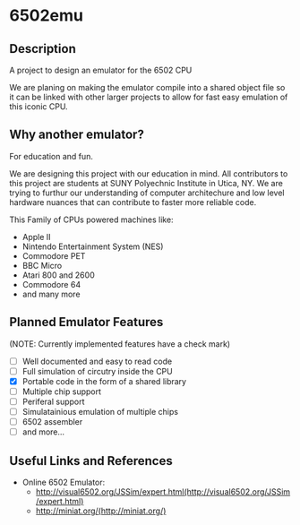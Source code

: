 # 6502emu
## Description
A project to design an emulator for the 6502 CPU

We are planing on making the emulator compile into a shared object
file so it can be linked with other larger projects to allow for 
fast easy emulation of this iconic CPU.

## Why another emulator?
For education and fun.

We are designing this project with our education in mind. All contributors
to this project are students at SUNY Polyechnic Institute in Utica, NY. We
are trying to furthur our understanding of computer architechure and low 
level hardware nuances that can contribute to faster more reliable code.


This Family of CPUs powered machines like:
 - Apple II
 - Nintendo Entertainment System (NES)
 - Commodore PET
 - BBC Micro
 - Atari 800 and 2600
 - Commodore 64
 - and many more

## Planned Emulator Features 
(NOTE: Currently implemented features have a check mark)
- [ ] Well documented and easy to read code
- [ ] Full simulation of circutry inside the CPU
- [x] Portable code in the form of a shared library
- [ ] Multiple chip support
- [ ] Periferal support
- [ ] Simulatainious emulation of multiple chips
- [ ] 6502 assembler
- [ ] and more...

## Useful Links and References
- Online 6502 Emulator:
  - http://visual6502.org/JSSim/expert.html(http://visual6502.org/JSSim/expert.html)
  - http://miniat.org/(http://miniat.org/)
